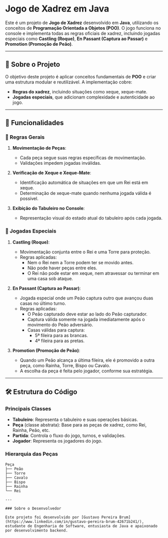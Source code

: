 # Jogo de Xadrez em Java  

Este é um projeto de **Jogo de Xadrez** desenvolvido em **Java**, utilizando os conceitos de **Programação Orientada a Objetos (POO)**. O jogo funciona no console e implementa todas as regras oficiais de xadrez, incluindo jogadas especiais como **Castling (Roque)**, **En Passant (Captura ao Passar)** e **Promotion (Promoção de Peão)**.  

---

## 📜 Sobre o Projeto  

O objetivo deste projeto é aplicar conceitos fundamentais de **POO** e criar uma estrutura modular e reutilizável. A implementação cobre:  
- **Regras do xadrez**, incluindo situações como xeque, xeque-mate. 
- **Jogadas especiais**, que adicionam complexidade e autenticidade ao jogo.  

---

## 🚀 Funcionalidades  

### 📌 Regras Gerais  
1. **Movimentação de Peças**:  
   - Cada peça segue suas regras específicas de movimentação.  
   - Validações impedem jogadas inválidas.  

2. **Verificação de Xeque e Xeque-Mate**:  
   - Identificação automática de situações em que um Rei está em xeque.  
   - Determinação de xeque-mate quando nenhuma jogada válida é possível.  

3. **Exibição do Tabuleiro no Console**:  
   - Representação visual do estado atual do tabuleiro após cada jogada.  

### 📌 Jogadas Especiais  
1. **Castling (Roque)**:  
   - Movimentação conjunta entre o Rei e uma Torre para proteção.  
   - Regras aplicadas:  
     - Nem o Rei nem a Torre podem ter se movido antes.  
     - Não pode haver peças entre eles.  
     - O Rei não pode estar em xeque, nem atravessar ou terminar em uma casa sob ataque.  

2. **En Passant (Captura ao Passar)**:  
   - Jogada especial onde um Peão captura outro que avançou duas casas no último turno.  
   - Regras aplicadas:  
     - O Peão capturado deve estar ao lado do Peão capturador.  
     - Captura válida somente na jogada imediatamente após o movimento do Peão adversário.  
     - Casas válidas para captura:  
       - 5ª fileira para as brancas.  
       - 4ª fileira para as pretas.  

3. **Promotion (Promoção de Peão)**:  
   - Quando um Peão alcança a última fileira, ele é promovido a outra peça, como Rainha, Torre, Bispo ou Cavalo.  
   - A escolha da peça é feita pelo jogador, conforme sua estratégia.  

---

## 🛠️ Estrutura do Código  

### Principais Classes  
- **Tabuleiro**: Representa o tabuleiro e suas operações básicas.  
- **Peça** (classe abstrata): Base para as peças de xadrez, como Rei, Rainha, Peão, etc.  
- **Partida**: Controla o fluxo do jogo, turnos, e validações.  
- **Jogador**: Representa os jogadores do jogo.  

### Hierarquia das Peças  
```plaintext
Peça
├── Peão
├── Torre
├── Cavalo
├── Bispo
├── Rainha
└── Rei

---

### Sobre o Desenvolvedor

Este projeto foi desenvolvido por [Gustavo Pereira Brum](https://www.linkedin.com/in/gustavo-pereira-brum-42671b241/), estudante de Engenharia de Software, entusiasta de Java e apaixonado por desenvolvimento backend.  
